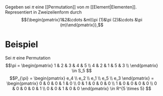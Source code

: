 Gegeben sei $\pi$ eine [[Permutation]] von $m$ [[Element|Elementen]].  Representiert in Zweizeilenform durch
$${\begin{pmatrix}1&2&\cdots &m\\\pi (1)&\pi (2)&\cdots &\pi (m)\end{pmatrix}},$$
# Beispiel
Sei $\pi$ eine Permutation
$$\pi = \begin{pmatrix} 1 & 2 & 3 & 4 & 5 \\ 4 & 2 & 1 & 5 & 3 \\ \end{pmatrix} \in S_5 $$
$$P_{\pi} = \begin{pmatrix} e_4 \\ e_2 \\ e_1 \\ e_5 \\ e_3 \end{pmatrix} = \begin{pmatrix} 0 & 0 & 0 & 1 & 0 \\ 0 & 1 & 0 & 0 & 0 \\ 1 & 0 & 0 & 0 & 0 \\ 0 & 0 & 0 & 0 & 1 \\ 0 & 0 & 1 & 0 & 0 \end{pmatrix} \in R^{5 \times 5} $$